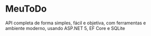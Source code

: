 # MeuToDo
API completa de forma simples, fácil e objetiva, com ferramentas e ambiente moderno, usando ASP.NET 5, EF Core e SQLite
